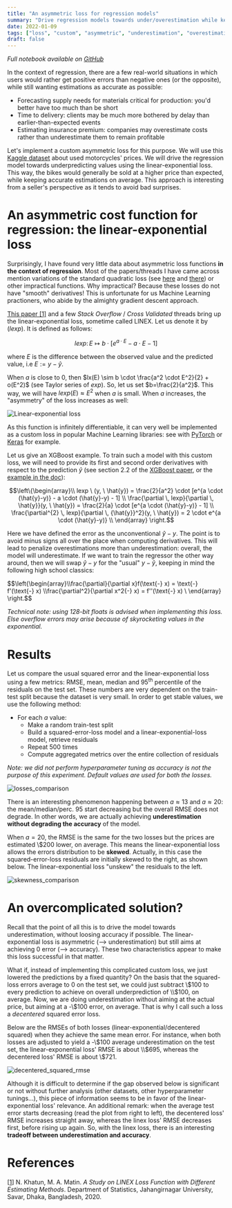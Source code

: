 ```yaml
---
title: "An asymmetric loss for regression models"
summary: "Drive regression models towards under/overestimation while keeping accurate outputs with the linear-exponential loss."
date: 2022-01-09
tags: ["loss", "custom", "asymmetric", "underestimation", "overestimation", "regression", "python"]
draft: false
---
```


*Full notebook available on [GitHub](https://github.com/datatrigger/asymmetric_loss)*

In the context of regression, there are a few real-world situations in which users would rather get positive errors than negative ones (or the opposite), while still wanting estimations as accurate as possible:
* Forecasting supply needs for materials critical for production: you'd better have too much than be short
* Time to delivery: clients may be much more bothered by delay than earlier-than-expected events 
* Estimating insurance premium: companies may overestimate costs rather than underestimate them to remain profitable

Let's implement a custom asymmetric loss for this purpose. We will use this [Kaggle dataset](https://www.kaggle.com/nehalbirla/motorcycle-dataset) about used motorcycles' prices. We will drive the regression model towards underpredicting values using the linear-exponential loss. This way, the bikes would generally be sold at a higher price than expected, while keeping accurate estimations on average. This approach is interesting from a seller's perspective as it tends to avoid bad surprises.

# An asymmetric cost function for regression: the linear-exponential loss

Surprisingly, I have found very little data about asymmetric loss functions **in the context of regression**. Most of the papers/threads I have came across mention variations of the standard quadratic loss (see [here](https://editorialexpress.com/cgi-bin/conference/download.cgi?db_name=ESAM09&paper_id=194) and [there](https://datascience.stackexchange.com/questions/10471/linear-regression-with-non-symmetric-cost-function)) or other impractical functions. Why impractical? Because these losses do not have "smooth" derivatives! This is unfortunate for us Machine Learning practioners, who abide by the almighty gradient descent approach.

[This paper [1]](https://www.scirp.org/journal/paperinformation.aspx?paperid=97986) and a few *Stack Overflow* / *Cross Validated* threads bring up the linear-exponential loss, sometime called LINEX. Let us denote it by ($lexp$). It is defined as follows:

$$lexp \colon E \longmapsto b \cdot [e^{a \cdot E} - a \cdot E - 1]$$

where $E$ is the difference between the observed value and the predicted value, i.e $E:=y-\hat{y}$.

When $a$ is close to 0, then $lx(E) \sim b \cdot \frac{a^2 \cdot E^2}{2} + o(E^2)$ (see Taylor series of $exp$). So, let us set $b=\frac{2}{a^2}$. This way, we will have $lexp(E) \approx E^2$ when $a$ is small. When $a$ increases, the "asymmetry" of the loss increases as well:

![Linear-exponential loss](/res/asymmetric_loss/linex.gif)

As this function is infinitely differentiable, it can very well be implemented as a custom loss in popular Machine Learning libraries: see with [PyTorch](https://neptune.ai/blog/pytorch-loss-functions#custom-pytorch-loss-function) or [Keras](https://keras.io/api/losses/#creating-custom-losses) for example. 

Let us give an XGBoost example. To train such a model with this custom loss, we will need to provide its first and second order derivatives with respect to the prediction $\hat{y}$ (see section 2.2 of the [XGBoost paper](https://arxiv.org/pdf/1603.02754.pdf), or the [example in the doc](https://xgboost.readthedocs.io/en/latest/tutorials/custom_metric_obj.html)):

$$\left\{\begin{array}\\ lexp \ (y, \ \hat{y}) = \frac{2}{a^2} \cdot [e^{a \cdot (\hat{y}-y)} - a \cdot (\hat{y}-y) - 1] \\ \frac{\partial \, lexp}{\partial \, \hat{y}}(y, \ \hat{y}) = \frac{2}{a} \cdot [e^{a \cdot (\hat{y}-y)} - 1] \\ \frac{\partial^{2} \, lexp}{\partial \, {\hat{y}}^2}(y, \ \hat{y}) = 2 \cdot e^{a \cdot (\hat{y}-y)} \\ \end{array} \right.$$

Here we have defined the error as the unconventional $\hat{y}-y$. The point is to avoid minus signs all over the place when computing derivatives. This will lead to penalize overestimations more than underestimation: overall, the model will underestimate. If we want to train the regressor the other way around, then we will swap $\hat{y}-y$ for the "usual" $y-\hat{y}$, keeping in mind the following high school classics:

$$\left\{\begin{array}\\\frac{\partial}{\partial x}f(\text{-} x) = \text{-} f'(\text{-} x) \\\frac{\partial^2}{\partial x^2{-} x) = f''(\text{-} x) \\
    \end{array}
\right.$$

*Technical note: using 128-bit floats is advised when implementing this loss. Else overflow errors may arise because of skyrocketing values in the exponential.*

# Results

Let us compare the usual squared error and the linear-exponential loss using a few metrics: RMSE, mean, median and 95<sup>th</sup> percentile of the residuals on the test set. These numbers are very dependent on the train-test split because the dataset is very small. In order to get stable values, we use the following method:

* For each $a$ value:
    * Make a random train-test split
    * Build a squared-error-loss model and a linear-exponential-loss model, retrieve residuals
    * Repeat 500 times
    * Compute aggregated metrics over the entire collection of residuals


*Note: we did not perform hyperparameter tuning as accuracy is not the purpose of this experiment. Default values are used for both the losses.*

![losses_comparison](/res/asymmetric_loss/results.png)

There is an interesting phenomenon happening between $a \approx 13$ and $a \approx 20$: the mean/median/perc. 95 start decreasing but the overall RMSE does not degrade. In other words, we are actually achieving **underestimation without degrading the accuracy** of the model.

When $a=20$, the RMSE is the same for the two losses but the prices are estimated \\$200 lower, on average. This means the linear-exponential loss allows the errors distribution to be **skewed**. Actually, in this case the squared-error-loss residuals are initially skewed to the right, as shown below. The linear-exponential loss "unskew" the residuals to the left.

![skewness_comparison](/res/asymmetric_loss/skewness.png)

# An overcomplicated solution?

Recall that the point of all this is to drive the model towards underestimation, without loosing accuracy if possible. The linear-exponential loss is asymmetric (--> underestimation) but still aims at achieving 0 error (--> accuracy). These two characteristics appear to make this loss successful in that matter.

What if, instead of implementing this complicated custom loss, we just lowered the predictions by a fixed quantity? On the basis that the squared-loss errors average to 0 on the test set, we could just subtract \\$100 to every prediction to achieve on overall underprediction of \\$100, on average. Now, we are doing underestimation without aiming at the actual price, but aiming at a -\\$100 error, on average. That is why I call such a loss a *decentered* squared error loss.

Below are the RMSEs of both losses (linear-exponential/decentered squared) when they achieve the same mean error. For instance, when both losses are adjusted to yield a -\\$100 average underestimation on the test set, the linear-exponential loss' RMSE is about \\$695, whereas the decentered loss' RMSE is about \\$721.

![decentered_squared_rmse](/res/asymmetric_loss/decentered_squared_rmse.png)

Although it is difficult to determine if the gap observed below is significant or not without further analysis (other datasets, other hyperparameter tunings...), this piece of information seems to be in favor of the linear-exponential loss' relevance. An additional remark: when the average test error starts decreasing (read the plot from right to left), the decentered loss' RMSE increases straight away, whereas the linex loss' RMSE decreases first, before rising up again. So, with the linex loss, there is an interesting **tradeoff between underestimation and accuracy**.

# References

[[1](https://www.scirp.org/journal/paperinformation.aspx?paperid=97986)] N. Khatun, M. A. Matin. *A Study on LINEX Loss Function with Different Estimating Methods*. Department of Statistics, Jahangirnagar University, Savar, Dhaka, Bangladesh, 2020.